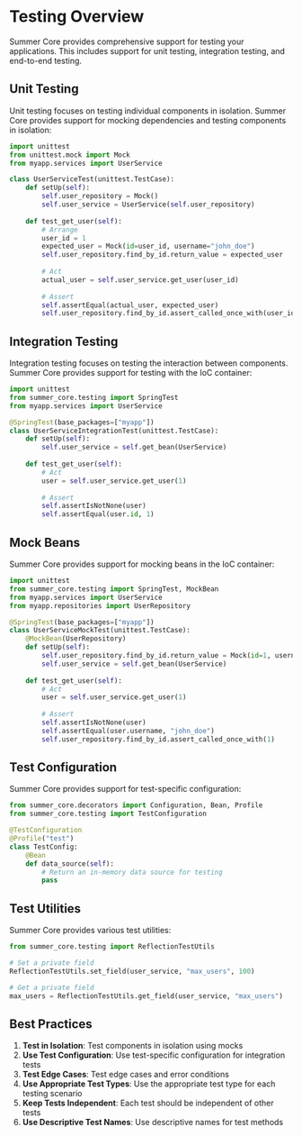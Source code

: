 # Testing Overview

Summer Core provides comprehensive support for testing your applications. This includes support for unit testing, integration testing, and end-to-end testing.

## Unit Testing

Unit testing focuses on testing individual components in isolation. Summer Core provides support for mocking dependencies and testing components in isolation:

```python
import unittest
from unittest.mock import Mock
from myapp.services import UserService

class UserServiceTest(unittest.TestCase):
    def setUp(self):
        self.user_repository = Mock()
        self.user_service = UserService(self.user_repository)
    
    def test_get_user(self):
        # Arrange
        user_id = 1
        expected_user = Mock(id=user_id, username="john_doe")
        self.user_repository.find_by_id.return_value = expected_user
        
        # Act
        actual_user = self.user_service.get_user(user_id)
        
        # Assert
        self.assertEqual(actual_user, expected_user)
        self.user_repository.find_by_id.assert_called_once_with(user_id)
```

## Integration Testing

Integration testing focuses on testing the interaction between components. Summer Core provides support for testing with the IoC container:

```python
import unittest
from summer_core.testing import SpringTest
from myapp.services import UserService

@SpringTest(base_packages=["myapp"])
class UserServiceIntegrationTest(unittest.TestCase):
    def setUp(self):
        self.user_service = self.get_bean(UserService)
    
    def test_get_user(self):
        # Act
        user = self.user_service.get_user(1)
        
        # Assert
        self.assertIsNotNone(user)
        self.assertEqual(user.id, 1)
```

## Mock Beans

Summer Core provides support for mocking beans in the IoC container:

```python
import unittest
from summer_core.testing import SpringTest, MockBean
from myapp.services import UserService
from myapp.repositories import UserRepository

@SpringTest(base_packages=["myapp"])
class UserServiceMockTest(unittest.TestCase):
    @MockBean(UserRepository)
    def setUp(self):
        self.user_repository.find_by_id.return_value = Mock(id=1, username="john_doe")
        self.user_service = self.get_bean(UserService)
    
    def test_get_user(self):
        # Act
        user = self.user_service.get_user(1)
        
        # Assert
        self.assertIsNotNone(user)
        self.assertEqual(user.username, "john_doe")
        self.user_repository.find_by_id.assert_called_once_with(1)
```

## Test Configuration

Summer Core provides support for test-specific configuration:

```python
from summer_core.decorators import Configuration, Bean, Profile
from summer_core.testing import TestConfiguration

@TestConfiguration
@Profile("test")
class TestConfig:
    @Bean
    def data_source(self):
        # Return an in-memory data source for testing
        pass
```

## Test Utilities

Summer Core provides various test utilities:

```python
from summer_core.testing import ReflectionTestUtils

# Set a private field
ReflectionTestUtils.set_field(user_service, "max_users", 100)

# Get a private field
max_users = ReflectionTestUtils.get_field(user_service, "max_users")
```

## Best Practices

1. **Test in Isolation**: Test components in isolation using mocks
2. **Use Test Configuration**: Use test-specific configuration for integration tests
3. **Test Edge Cases**: Test edge cases and error conditions
4. **Use Appropriate Test Types**: Use the appropriate test type for each testing scenario
5. **Keep Tests Independent**: Each test should be independent of other tests
6. **Use Descriptive Test Names**: Use descriptive names for test methods